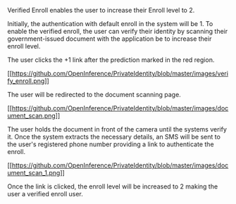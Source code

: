 Verified Enroll enables the user to increase their Enroll level to 2.

Initially, the authentication with default enroll in the system will be 1. To enable the verified enroll, the user can verify their identity by scanning their government-issued document with the application be to increase their enroll level.

The user clicks the +1 link after the prediction marked in the red region.

[[https://github.com/OpenInference/PrivateIdentity/blob/master/images/verify_enroll.png]]

The user will be redirected to the document scanning page.

[[https://github.com/OpenInference/PrivateIdentity/blob/master/images/document_scan.png]]

The user holds the document in front of the camera until the systems verify it. Once the system extracts the necessary details, an SMS will be sent to the user's registered phone number providing a link to authenticate the enroll.

[[https://github.com/OpenInference/PrivateIdentity/blob/master/images/document_scan_1.png]]

Once the link is clicked, the enroll level will be increased to 2 making the user a verified enroll user.